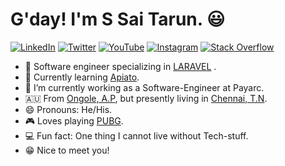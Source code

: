 <!-- ### Hi ,i am S Sai Tarun 👋

- 🌱 I’m currently learning Apiato
- 👯 I’m currently working as a Software-Engineer at Payarc
- 💬 Ask me anything about Tech related stuff
- 📫 How to reach me: Gmail-saitarun800@gmail.com
- 😄 Pronouns: He/His
- ⚡ Fun fact: One thing I cannot live without Tech-stuff 😄
- I love connecting with different people so if you want to say hi, I'll be happy to meet you more! 😊 -->
<!-- <p align="center">
<img src="https://drive.google.com/file/d/1neS2w576fD96lXzFamQDMTgHbFIgZEdd/view?usp=sharing_eil_dm&ts=6151970b" width="410" alt="iComics on an iPhone XS Max" align="right" />
</p>
 -->
# G'day! I'm S Sai Tarun. 😃

<p align="left">
<a href="https://www.linkedin.com/in/">
<img src="https://img.shields.io/badge/-LinkedIn-%233781da" alt="LinkedIn"/></a> 

<a href="https://www.twitter.com/TimOliverAU">
<img src="https://img.shields.io/badge/-Twitter-%231DA1F2" alt="Twitter" /></a> 
<a href="https://www.youtube.com/timXD">
<img src="https://img.shields.io/badge/-YouTube-%23FF0000" alt="YouTube" /></a> 
<a href="https://www.instagram.com/timoliver">
<img src="https://img.shields.io/badge/-Instagram-%23eb13a5" alt="Instagram" /></a> 
<a href="https://stackoverflow.com/users/599344/tim">
<img src="https://img.shields.io/badge/-Stack%20Overflow-%23f48024" alt="Stack Overflow" /></a> 
</p>

* 📱 Software engineer specializing in [LARAVEL](https://laravel.com/docs) .
* 🚗 Currently learning  [Apiato](https://apiato.io/).
* 👯 I’m currently working as a Software-Engineer at Payarc.
* 🇦🇺 From [Ongole, A.P](https://en.wikipedia.org/wiki/Ongole), but presently living in [Chennai, T.N](https://en.wikipedia.org/wiki/Chennai).
* 😄 Pronouns: He/His.
* 🎮 Loves playing [PUBG](https://na.battlegrounds.pubg.com/).
* 💻 Fun fact: One thing I cannot live without Tech-stuff. 
* 😁 Nice to meet you!


